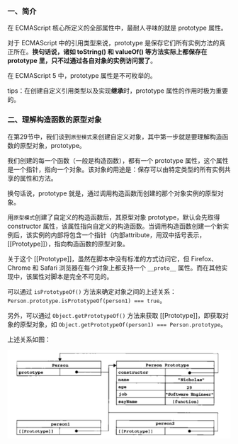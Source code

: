 
### 一、简介

在 ECMAScript 核心所定义的全部属性中，最耐人寻味的就是 prototype 属性。

对于 ECMAScript 中的引用类型来说，prototype 是保存它们所有实例方法的真正所在。**换句话说，诸如 toString() 和 valueOf() 等方法实际上都保存在 prototype 里，只不过通过各自对象的实例访问罢了**。

在 ECMAScript 5 中，prototype 属性是不可枚举的。

tips：在创建自定义引用类型以及实现**继承**时，prototype 属性的作用时极为重要的。

### 二、理解构造函数的原型对象

在第29节中，我们谈到`原型模式`来创建自定义对象，其中第一步就是要理解构造函数的原型对象，prototype。

我们创建的每一个函数（一般是构造函数），都有一个 prototype 属性，这个属性是一个指针，指向一个对象。该对象的用途是：保存可以由特定类型的所有实例共享的属性和方法。

换句话说，prototype 就是，通过调用构造函数而创建的那个对象实例的原型对象。

用`原型模式`创建了自定义的构造函数后，其原型对象 prototype，默认会先取得 constructor 属性，该属性指向自定义的构造函数。当调用构造函数创建一个新实例后，该实例的内部将包含一个指针（内部attribute，用双中括号表示，\[\[Prototype\]\]），指向构造函数的原型对象。

关于这个 \[\[Prototype\]\]，虽然在脚本中没有标准的方式访问它，但 Firefox、Chrome 和 Safari 浏览器在每个对象上都支持一个 `__proto__` 属性。而在其他实现中，该属性对脚本是完全不可见的。

可以通过 `isPrototypeOf()` 方法来确定对象之间的上述关系： `Person.prototype.isPrototypeOf(person1) === true`。

另外，可以通过 `Object.getPrototypeOf()` 方法来获取 \[\[Prototype\]\]，即获取对象的原型对象，如 `Object.getPrototypeOf(person1) === Person.prototype`。

上述关系如图：

![](https://github.com/hoanFir/blogs/blob/master/%E5%89%8D%E7%AB%AF%E5%AD%A6%E4%B9%A0/images/%E6%88%AA%E5%B1%8F2020-02-16%E4%B8%8B%E5%8D%887.22.52.png?raw=true)



